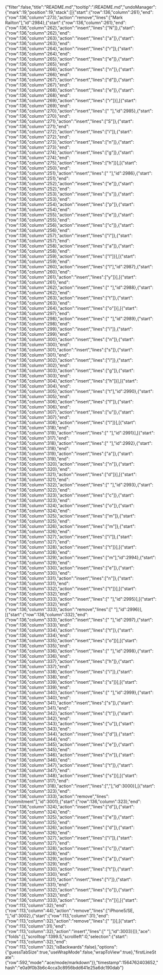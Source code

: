 {"filter":false,"title":"README.md","tooltip":"/README.md","undoManager":{"mark":19,"position":19,"stack":[[{"start":{"row":136,"column":261},"end":{"row":136,"column":273},"action":"remove","lines":["Mark Railton"],"id":2984},{"start":{"row":136,"column":261},"end":{"row":136,"column":262},"action":"insert","lines":["N"]},{"start":{"row":136,"column":262},"end":{"row":136,"column":263},"action":"insert","lines":["a"]},{"start":{"row":136,"column":263},"end":{"row":136,"column":264},"action":"insert","lines":["r"]},{"start":{"row":136,"column":264},"end":{"row":136,"column":265},"action":"insert","lines":["e"]},{"start":{"row":136,"column":265},"end":{"row":136,"column":266},"action":"insert","lines":["n"]},{"start":{"row":136,"column":266},"end":{"row":136,"column":267},"action":"insert","lines":["d"]},{"start":{"row":136,"column":267},"end":{"row":136,"column":268},"action":"insert","lines":["e"]},{"start":{"row":136,"column":268},"end":{"row":136,"column":269},"action":"insert","lines":["r"]}],[{"start":{"row":136,"column":269},"end":{"row":136,"column":270},"action":"insert","lines":[" "],"id":2985},{"start":{"row":136,"column":270},"end":{"row":136,"column":271},"action":"insert","lines":["S"]},{"start":{"row":136,"column":271},"end":{"row":136,"column":272},"action":"insert","lines":["i"]},{"start":{"row":136,"column":272},"end":{"row":136,"column":273},"action":"insert","lines":["n"]},{"start":{"row":136,"column":273},"end":{"row":136,"column":274},"action":"insert","lines":["g"]},{"start":{"row":136,"column":274},"end":{"row":136,"column":275},"action":"insert","lines":["h"]}],[{"start":{"row":136,"column":250},"end":{"row":136,"column":251},"action":"insert","lines":[" "],"id":2986},{"start":{"row":136,"column":251},"end":{"row":136,"column":252},"action":"insert","lines":["e"]},{"start":{"row":136,"column":252},"end":{"row":136,"column":253},"action":"insert","lines":["s"]},{"start":{"row":136,"column":253},"end":{"row":136,"column":254},"action":"insert","lines":["p"]},{"start":{"row":136,"column":254},"end":{"row":136,"column":255},"action":"insert","lines":["e"]},{"start":{"row":136,"column":255},"end":{"row":136,"column":256},"action":"insert","lines":["c"]},{"start":{"row":136,"column":256},"end":{"row":136,"column":257},"action":"insert","lines":["i"]},{"start":{"row":136,"column":257},"end":{"row":136,"column":258},"action":"insert","lines":["a"]},{"start":{"row":136,"column":258},"end":{"row":136,"column":259},"action":"insert","lines":["l"]}],[{"start":{"row":136,"column":259},"end":{"row":136,"column":260},"action":"insert","lines":["l"],"id":2987},{"start":{"row":136,"column":260},"end":{"row":136,"column":261},"action":"insert","lines":["y"]}],[{"start":{"row":136,"column":261},"end":{"row":136,"column":262},"action":"insert","lines":[" "],"id":2988},{"start":{"row":136,"column":262},"end":{"row":136,"column":263},"action":"insert","lines":["t"]},{"start":{"row":136,"column":263},"end":{"row":136,"column":264},"action":"insert","lines":["o"]}],[{"start":{"row":136,"column":297},"end":{"row":136,"column":298},"action":"insert","lines":[" "],"id":2989},{"start":{"row":136,"column":298},"end":{"row":136,"column":299},"action":"insert","lines":["i"]},{"start":{"row":136,"column":299},"end":{"row":136,"column":300},"action":"insert","lines":["n"]},{"start":{"row":136,"column":300},"end":{"row":136,"column":301},"action":"insert","lines":["s"]},{"start":{"row":136,"column":301},"end":{"row":136,"column":302},"action":"insert","lines":["i"]},{"start":{"row":136,"column":302},"end":{"row":136,"column":303},"action":"insert","lines":["g"]},{"start":{"row":136,"column":303},"end":{"row":136,"column":304},"action":"insert","lines":["h"]}],[{"start":{"row":136,"column":304},"end":{"row":136,"column":305},"action":"insert","lines":["t"],"id":2990},{"start":{"row":136,"column":305},"end":{"row":136,"column":306},"action":"insert","lines":["f"]},{"start":{"row":136,"column":306},"end":{"row":136,"column":307},"action":"insert","lines":["u"]},{"start":{"row":136,"column":307},"end":{"row":136,"column":308},"action":"insert","lines":["l"]}],[{"start":{"row":136,"column":318},"end":{"row":136,"column":319},"action":"insert","lines":[" "],"id":2991}],[{"start":{"row":136,"column":317},"end":{"row":136,"column":318},"action":"insert","lines":[" "],"id":2992},{"start":{"row":136,"column":318},"end":{"row":136,"column":319},"action":"insert","lines":["a"]},{"start":{"row":136,"column":319},"end":{"row":136,"column":320},"action":"insert","lines":["n"]},{"start":{"row":136,"column":320},"end":{"row":136,"column":321},"action":"insert","lines":["d"]}],[{"start":{"row":136,"column":321},"end":{"row":136,"column":322},"action":"insert","lines":[" "],"id":2993},{"start":{"row":136,"column":322},"end":{"row":136,"column":323},"action":"insert","lines":["c"]},{"start":{"row":136,"column":323},"end":{"row":136,"column":324},"action":"insert","lines":["o"]},{"start":{"row":136,"column":324},"end":{"row":136,"column":325},"action":"insert","lines":["m"]},{"start":{"row":136,"column":325},"end":{"row":136,"column":326},"action":"insert","lines":["m"]},{"start":{"row":136,"column":326},"end":{"row":136,"column":327},"action":"insert","lines":["i"]},{"start":{"row":136,"column":327},"end":{"row":136,"column":328},"action":"insert","lines":["t"]}],[{"start":{"row":136,"column":328},"end":{"row":136,"column":329},"action":"insert","lines":["m"],"id":2994},{"start":{"row":136,"column":329},"end":{"row":136,"column":330},"action":"insert","lines":["e"]},{"start":{"row":136,"column":330},"end":{"row":136,"column":331},"action":"insert","lines":["n"]},{"start":{"row":136,"column":331},"end":{"row":136,"column":332},"action":"insert","lines":["t"]}],[{"start":{"row":136,"column":332},"end":{"row":136,"column":333},"action":"insert","lines":[" "],"id":2995}],[{"start":{"row":136,"column":332},"end":{"row":136,"column":333},"action":"remove","lines":[" "],"id":2996}],[{"start":{"row":136,"column":332},"end":{"row":136,"column":333},"action":"insert","lines":[" "],"id":2997},{"start":{"row":136,"column":333},"end":{"row":136,"column":334},"action":"insert","lines":["t"]},{"start":{"row":136,"column":334},"end":{"row":136,"column":335},"action":"insert","lines":["o"]}],[{"start":{"row":136,"column":335},"end":{"row":136,"column":336},"action":"insert","lines":[" "],"id":2998},{"start":{"row":136,"column":336},"end":{"row":136,"column":337},"action":"insert","lines":["h"]},{"start":{"row":136,"column":337},"end":{"row":136,"column":338},"action":"insert","lines":["i"]},{"start":{"row":136,"column":338},"end":{"row":136,"column":339},"action":"insert","lines":["s"]}],[{"start":{"row":136,"column":339},"end":{"row":136,"column":340},"action":"insert","lines":[" "],"id":2999},{"start":{"row":136,"column":340},"end":{"row":136,"column":341},"action":"insert","lines":["s"]},{"start":{"row":136,"column":341},"end":{"row":136,"column":342},"action":"insert","lines":["t"]},{"start":{"row":136,"column":342},"end":{"row":136,"column":343},"action":"insert","lines":["u"]},{"start":{"row":136,"column":343},"end":{"row":136,"column":344},"action":"insert","lines":["d"]},{"start":{"row":136,"column":344},"end":{"row":136,"column":345},"action":"insert","lines":["e"]},{"start":{"row":136,"column":345},"end":{"row":136,"column":346},"action":"insert","lines":["n"]},{"start":{"row":136,"column":346},"end":{"row":136,"column":347},"action":"insert","lines":["t"]},{"start":{"row":136,"column":347},"end":{"row":136,"column":348},"action":"insert","lines":["s"]}],[{"start":{"row":136,"column":317},"end":{"row":136,"column":318},"action":"insert","lines":[","],"id":3000}],[{"start":{"row":136,"column":323},"end":{"row":136,"column":333},"action":"remove","lines":["commitment"],"id":3001},{"start":{"row":136,"column":323},"end":{"row":136,"column":324},"action":"insert","lines":["d"]},{"start":{"row":136,"column":324},"end":{"row":136,"column":325},"action":"insert","lines":["e"]},{"start":{"row":136,"column":325},"end":{"row":136,"column":326},"action":"insert","lines":["d"]},{"start":{"row":136,"column":326},"end":{"row":136,"column":327},"action":"insert","lines":["i"]},{"start":{"row":136,"column":327},"end":{"row":136,"column":328},"action":"insert","lines":["c"]},{"start":{"row":136,"column":328},"end":{"row":136,"column":329},"action":"insert","lines":["a"]},{"start":{"row":136,"column":329},"end":{"row":136,"column":330},"action":"insert","lines":["t"]},{"start":{"row":136,"column":330},"end":{"row":136,"column":331},"action":"insert","lines":["i"]},{"start":{"row":136,"column":331},"end":{"row":136,"column":332},"action":"insert","lines":["o"]},{"start":{"row":136,"column":332},"end":{"row":136,"column":333},"action":"insert","lines":["n"]}],[{"start":{"row":113,"column":32},"end":{"row":113,"column":44},"action":"remove","lines":["iPhone5/SE, "],"id":3002},{"start":{"row":113,"column":31},"end":{"row":113,"column":32},"action":"remove","lines":[" "]}],[{"start":{"row":113,"column":31},"end":{"row":113,"column":32},"action":"insert","lines":[" "],"id":3003}]]},"ace":{"folds":[],"scrolltop":1399.5,"scrollleft":0,"selection":{"start":{"row":113,"column":32},"end":{"row":113,"column":32},"isBackwards":false},"options":{"guessTabSize":true,"useWrapMode":false,"wrapToView":true},"firstLineState":{"row":592,"mode":"ace/mode/markdown"}},"timestamp":1564762403652,"hash":"e0a9f0b3b6c4cca3c8956bdd641e25a6dc190dab"}